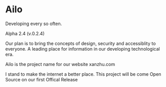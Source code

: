 # Ailo

Developing every so often. 

Alpha 2.4 (v.0.2.4) 

Our plan is to bring the concepts of design, security and accessiblity to everyone.
A leading place for information in our developing technological era. 

Ailo is the project name for our website xanzhu.com

I stand to make the internet a better place. 
This project will be come Open Source on our first Offical Release